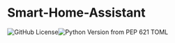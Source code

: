 # Smart-Home-Assistant
![GitHub License](https://img.shields.io/github/license/ZhuchenZhong/Smart-Home-Assistant)![Python Version from PEP 621 TOML](https://img.shields.io/python/required-version-toml?tomlFilePath=https%3A%2F%2Fraw.githubusercontent.com%2FZhuchenZhong%2FSmart-Home-Assistant%2Frefs%2Fheads%2Fmain%2Fpyproject.toml)
